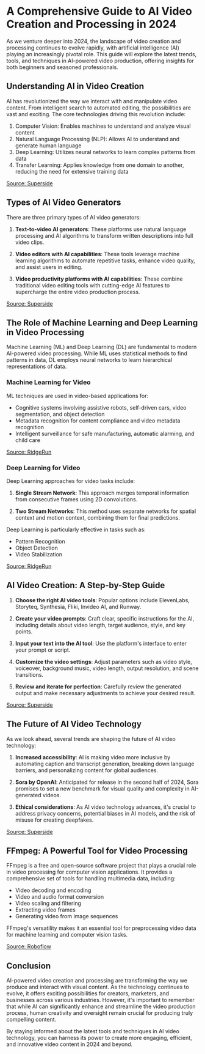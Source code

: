 # A Comprehensive Guide to AI Video Creation and Processing in 2024

As we venture deeper into 2024, the landscape of video creation and processing continues to evolve rapidly, with artificial intelligence (AI) playing an increasingly pivotal role. This guide will explore the latest trends, tools, and techniques in AI-powered video production, offering insights for both beginners and seasoned professionals.

## Understanding AI in Video Creation

AI has revolutionized the way we interact with and manipulate video content. From intelligent search to automated editing, the possibilities are vast and exciting. The core technologies driving this revolution include:

1. Computer Vision: Enables machines to understand and analyze visual content
2. Natural Language Processing (NLP): Allows AI to understand and generate human language
3. Deep Learning: Utilizes neural networks to learn complex patterns from data
4. Transfer Learning: Applies knowledge from one domain to another, reducing the need for extensive training data

[Source: Superside](https://www.superside.com/blog/how-to-create-videos-with-ai)

## Types of AI Video Generators

There are three primary types of AI video generators:

1. **Text-to-video AI generators**: These platforms use natural language processing and AI algorithms to transform written descriptions into full video clips.

2. **Video editors with AI capabilities**: These tools leverage machine learning algorithms to automate repetitive tasks, enhance video quality, and assist users in editing.

3. **Video productivity platforms with AI capabilities**: These combine traditional video editing tools with cutting-edge AI features to supercharge the entire video production process.

[Source: Superside](https://www.superside.com/blog/how-to-create-videos-with-ai)

## The Role of Machine Learning and Deep Learning in Video Processing

Machine Learning (ML) and Deep Learning (DL) are fundamental to modern AI-powered video processing. While ML uses statistical methods to find patterns in data, DL employs neural networks to learn hierarchical representations of data.

### Machine Learning for Video

ML techniques are used in video-based applications for:

- Cognitive systems involving assistive robots, self-driven cars, video segmentation, and object detection
- Metadata recognition for content compliance and video metadata recognition
- Intelligent surveillance for safe manufacturing, automatic alarming, and child care

[Source: RidgeRun](https://www.ridgerun.com/video-based-ai)

### Deep Learning for Video

Deep Learning approaches for video tasks include:

1. **Single Stream Network**: This approach merges temporal information from consecutive frames using 2D convolutions.

2. **Two Stream Networks**: This method uses separate networks for spatial context and motion context, combining them for final predictions.

Deep Learning is particularly effective in tasks such as:

- Pattern Recognition
- Object Detection
- Video Stabilization

[Source: RidgeRun](https://www.ridgerun.com/video-based-ai)

## AI Video Creation: A Step-by-Step Guide

1. **Choose the right AI video tools**: Popular options include ElevenLabs, Storyteq, Synthesia, Fliki, Invideo AI, and Runway.

2. **Create your video prompts**: Craft clear, specific instructions for the AI, including details about video length, target audience, style, and key points.

3. **Input your text into the AI tool**: Use the platform's interface to enter your prompt or script.

4. **Customize the video settings**: Adjust parameters such as video style, voiceover, background music, video length, output resolution, and scene transitions.

5. **Review and iterate for perfection**: Carefully review the generated output and make necessary adjustments to achieve your desired result.

[Source: Superside](https://www.superside.com/blog/how-to-create-videos-with-ai)

## The Future of AI Video Technology

As we look ahead, several trends are shaping the future of AI video technology:

1. **Increased accessibility**: AI is making video more inclusive by automating caption and transcript generation, breaking down language barriers, and personalizing content for global audiences.

2. **Sora by OpenAI**: Anticipated for release in the second half of 2024, Sora promises to set a new benchmark for visual quality and complexity in AI-generated videos.

3. **Ethical considerations**: As AI video technology advances, it's crucial to address privacy concerns, potential biases in AI models, and the risk of misuse for creating deepfakes.

[Source: Superside](https://www.superside.com/blog/how-to-create-videos-with-ai)

## FFmpeg: A Powerful Tool for Video Processing

FFmpeg is a free and open-source software project that plays a crucial role in video processing for computer vision applications. It provides a comprehensive set of tools for handling multimedia data, including:

- Video decoding and encoding
- Video and audio format conversion
- Video scaling and filtering
- Extracting video frames
- Generating video from image sequences

FFmpeg's versatility makes it an essential tool for preprocessing video data for machine learning and computer vision tasks.

[Source: Roboflow](https://blog.roboflow.com/ffmpeg-computer-vision/)

## Conclusion

AI-powered video creation and processing are transforming the way we produce and interact with visual content. As the technology continues to evolve, it offers exciting possibilities for creators, marketers, and businesses across various industries. However, it's important to remember that while AI can significantly enhance and streamline the video production process, human creativity and oversight remain crucial for producing truly compelling content.

By staying informed about the latest tools and techniques in AI video technology, you can harness its power to create more engaging, efficient, and innovative video content in 2024 and beyond.